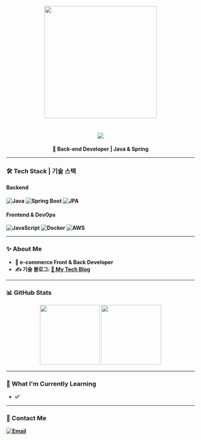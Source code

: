 <p align="center">
  <img src="https://media.giphy.com/media/26AHONQ79FdWZhAI0/giphy.gif" width="300px"/>
</p>

<h1 align="center">
  <img src="https://readme-typing-svg.herokuapp.com/?lines=👋+1st-year+Backend+Developer&font=Ubuntu&color=FF1493&size=30">
</h1>




<p align="center">
  <b>🚀 Back-end Developer | Java & Spring 
</p>

---

### 🛠️ Tech Stack | 기술 스택
#### **Backend**
![Java](https://img.shields.io/badge/Java-007396?style=flat-square&logo=java&logoColor=white)
![Spring Boot](https://img.shields.io/badge/Spring%20Boot-6DB33F?style=flat-square&logo=springboot&logoColor=white)
![JPA](https://img.shields.io/badge/JPA-6E6E6E?style=flat-square&logo=hibernate&logoColor=white)

#### **Frontend & DevOps**
![JavaScript](https://img.shields.io/badge/JavaScript-F7DF1E?style=flat-square&logo=javascript&logoColor=black)
![Docker](https://img.shields.io/badge/Docker-2496ED?style=flat-square&logo=docker&logoColor=white)
![AWS](https://img.shields.io/badge/AWS-232F3E?style=flat-square&logo=amazonaws&logoColor=white)

---

### ✨ About Me
- 🏢 e-commerce Front & Back Developer 
- ✍ **기술 블로그**: [📖 My Tech Blog]([https://programming](https://blog.naver.com/programming_my00))

---

### 📊 GitHub Stats
<div align="center">
  <img src="https://github-readme-stats.vercel.app/api?username=mingMy-00&show_icons=true&theme=radical&count_private=true" height="160px"/>
  <img src="https://github-readme-streak-stats.herokuapp.com/?user=mingMy-00&theme=radical" height="160px"/>
</div>

---

### 🌱 What I'm Currently Learning
- ✅ 

---

### 🔗 Contact Me
[![Email](https://img.shields.io/badge/Email-mingdidideng@gmail.com-blue?style=flat-square&logo=gmail&logoColor=white)](mingdidideng@gmail.com)
